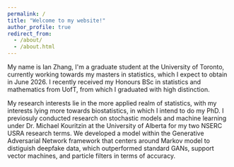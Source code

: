```yaml
---
permalink: /
title: "Welcome to my website!"
author_profile: true
redirect_from: 
  - /about/
  - /about.html
---
```


My name is Ian Zhang, I'm a graduate student at the University of Toronto, currently working towards my masters in statistics, which I expect to obtain in June 2026. I recently received my Honours BSc in statistics and mathematics from UofT, from which I graduated with high distinction.

My research interests lie in the more applied realm of statistics, with my interests lying more towards biostatistics, in which I intend to do my PhD. I previosuly conducted research on stochastic models and machine learning under Dr. Michael Kouritzin at the University of Alberta for my two NSERC USRA research terms. We developed a model within the Generative Adversarial Network framework that centers around Markov model to distiguish deepfake data, which outperformed standard GANs, support vector machines, and particle filters in terms of accuracy. 
